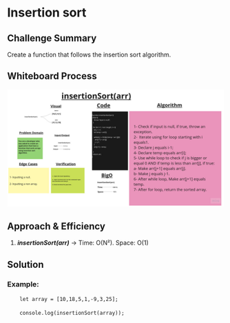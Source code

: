 # Insertion sort

## Challenge Summary

Create a function that follows the insertion sort algorithm.

## Whiteboard Process

![Whiteboard](./insertion-sort-whiteboard.jpg)

## Approach & Efficiency

1. ***insertionSort(arr)*** ->     Time:  O(N²).
                                   Space: O(1)

## Solution

### Example:

        let array = [10,18,5,1,-9,3,25];

        console.log(insertionSort(array));
